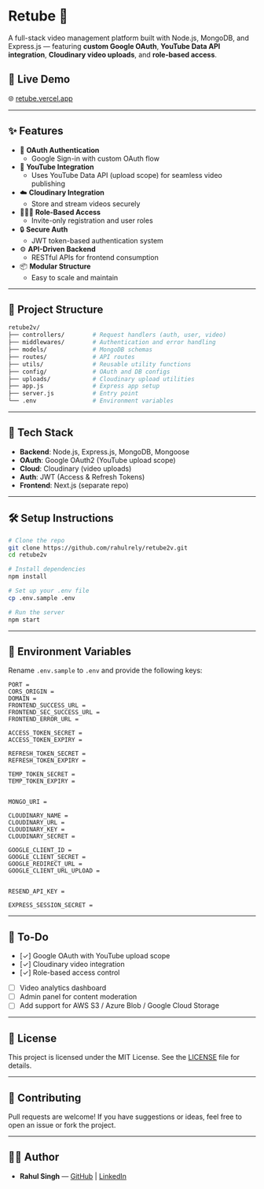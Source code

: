 # Retube 🎥

A full-stack video management platform built with Node.js, MongoDB, and Express.js — featuring **custom Google OAuth**, **YouTube Data API integration**, **Cloudinary video uploads**, and **role-based access**.

## 🔗 Live Demo

🌐 [retube.vercel.app](https://retube.vercel.app)

---

## ✨ Features

- 🔐 **OAuth Authentication**
  - Google Sign-in with custom OAuth flow
- 🎥 **YouTube Integration**
  - Uses YouTube Data API (upload scope) for seamless video publishing
- ☁️ **Cloudinary Integration**
  - Store and stream videos securely
- 🧑‍🤝‍🧑 **Role-Based Access**
  - Invite-only registration and user roles
- 🔒 **Secure Auth**
  - JWT token-based authentication system
- ⚙️ **API-Driven Backend**
  - RESTful APIs for frontend consumption
- 📦 **Modular Structure**
  - Easy to scale and maintain

---

## 📁 Project Structure

```bash
retube2v/
├── controllers/        # Request handlers (auth, user, video)
├── middlewares/        # Authentication and error handling
├── models/             # MongoDB schemas
├── routes/             # API routes
├── utils/              # Reusable utility functions
├── config/             # OAuth and DB configs
├── uploads/            # Cloudinary upload utilities
├── app.js              # Express app setup
├── server.js           # Entry point
└── .env                # Environment variables
```

---

## 🧠 Tech Stack

- **Backend**: Node.js, Express.js, MongoDB, Mongoose
- **OAuth**: Google OAuth2 (YouTube upload scope)
- **Cloud**: Cloudinary (video uploads)
- **Auth**: JWT (Access & Refresh Tokens)
- **Frontend**: Next.js (separate repo)

---

## 🛠️ Setup Instructions

```bash
# Clone the repo
git clone https://github.com/rahulrely/retube2v.git
cd retube2v

# Install dependencies
npm install

# Set up your .env file
cp .env.sample .env

# Run the server
npm start
```

---

## 🔐 Environment Variables

Rename `.env.sample` to `.env` and provide the following keys:

```env
PORT = 
CORS_ORIGIN = 
DOMAIN = 
FRONTEND_SUCCESS_URL = 
FRONTEND_SEC_SUCCESS_URL =
FRONTEND_ERROR_URL = 

ACCESS_TOKEN_SECRET =
ACCESS_TOKEN_EXPIRY = 

REFRESH_TOKEN_SECRET = 
REFRESH_TOKEN_EXPIRY =

TEMP_TOKEN_SECRET = 
TEMP_TOKEN_EXPIRY = 


MONGO_URI = 

CLOUDINARY_NAME =
CLOUDINARY_URL =
CLOUDINARY_KEY = 
CLOUDINARY_SECRET = 

GOOGLE_CLIENT_ID = 
GOOGLE_CLIENT_SECRET =
GOOGLE_REDIRECT_URL = 
GOOGLE_CLIENT_URL_UPLOAD = 


RESEND_API_KEY =

EXPRESS_SESSION_SECRET = 
```

---

## 📌 To-Do

- [✓] Google OAuth with YouTube upload scope
- [✓] Cloudinary video integration
- [✓] Role-based access control
- [ ] Video analytics dashboard
- [ ] Admin panel for content moderation
- [ ] Add support for AWS S3 / Azure Blob / Google Cloud Storage

---

## 📄 License

This project is licensed under the MIT License. See the [LICENSE](LICENSE) file for details.

---

## 🤝 Contributing

Pull requests are welcome! If you have suggestions or ideas, feel free to open an issue or fork the project.

---

## 🧑‍💻 Author

- **Rahul Singh** — [GitHub](https://github.com/rahulrely) | [LinkedIn](https://linkedin.com/in/rahulrely)
